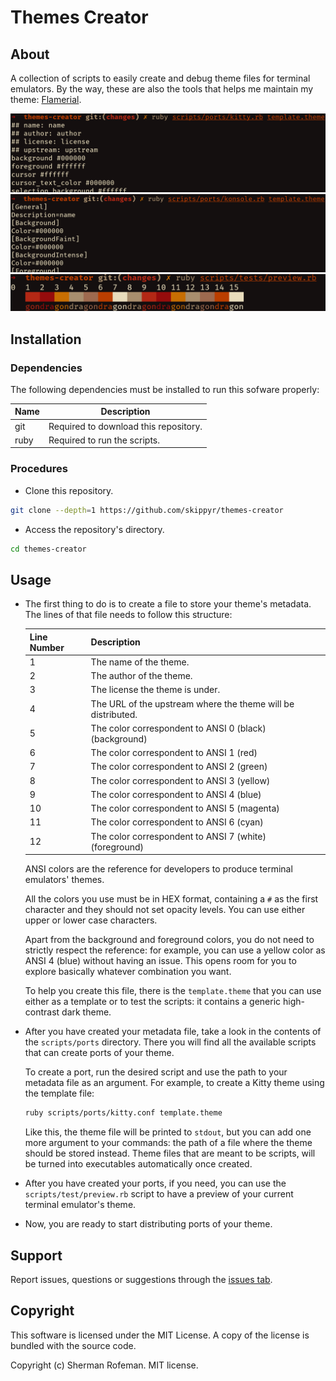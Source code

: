 # Themes Creator

## About

A collection of scripts to easily create and debug theme files for terminal
emulators. By the way, these are also the tools that helps me maintain my
theme: [Flamerial](https://github.com/skippyr/flamerial).

![](images/preview-kitty.png)
![](images/preview-konsole.png)
![](images/preview.png)

## Installation

### Dependencies

The following dependencies must be installed to run this sofware properly:

| Name | Description |
| - | - |
| git | Required to download this repository. |
| ruby | Required to run the scripts. |

### Procedures

- Clone this repository.

```bash
git clone --depth=1 https://github.com/skippyr/themes-creator
```

- Access the repository's directory.

```bash
cd themes-creator
```

## Usage

- The first thing to do is to create a file to store your theme's metadata.
  The lines of that file needs to follow this structure:

  | Line Number | Description |
  | - | - |
  | 1 | The name of the theme. |
  | 2 | The author of the theme. |
  | 3 | The license the theme is under. |
  | 4 | The URL of the upstream where the theme will be distributed. |
  | 5 | The color correspondent to ANSI 0 (black) (background)
  | 6 | The color correspondent to ANSI 1 (red)
  | 7 | The color correspondent to ANSI 2 (green)
  | 8 | The color correspondent to ANSI 3 (yellow)
  | 9 | The color correspondent to ANSI 4 (blue)
  | 10 | The color correspondent to ANSI 5 (magenta)
  | 11 | The color correspondent to ANSI 6 (cyan)
  | 12 | The color correspondent to ANSI 7 (white) (foreground)

  ANSI colors are the reference for developers to produce terminal emulators'
  themes.

  All the colors you use must be in HEX format, containing a `#` as the first
  character and they should not set opacity levels. You can use either upper or
  lower case characters.

  Apart from the background and foreground colors, you do not need to strictly
  respect the reference: for example, you can use a yellow color as ANSI 4
  (blue) without having an issue. This opens room for you to explore basically
  whatever combination you want.

  To help you create this file, there is the `template.theme` that you can
  use either as a template or to test the scripts: it contains a generic
  high-contrast dark theme.

- After you have created your metadata file, take a look in the contents of the
  `scripts/ports` directory. There you will find all the available scripts
  that can create ports of your theme.

  To create a port, run the desired script and use the path to your metadata
  file as an argument. For example, to create a Kitty theme using the template
  file:

  ```bash
  ruby scripts/ports/kitty.conf template.theme
  ```

  Like this, the theme file will be printed to `stdout`, but you can add one
  more argument to your commands: the path of a file where the theme should
  be stored instead. Theme files that are meant to be scripts, will
  be turned into executables automatically once created.

- After you have created your ports, if you need, you can use the
  `scripts/test/preview.rb` script to have a preview of your current terminal
  emulator's theme.

- Now, you are ready to start distributing ports of your theme.

## Support

Report issues, questions or suggestions through the [issues tab](https://github.com/skippyr/chinatown/issues).

## Copyright

This software is licensed under the MIT License. A copy of the license is
bundled with the source code.

Copyright (c) Sherman Rofeman. MIT license.

